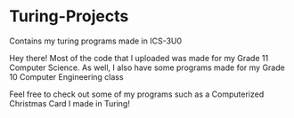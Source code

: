 # Turing-Projects
Contains my turing programs made in ICS-3U0

Hey there! Most of the code that I uploaded was made for my Grade 11 Computer Science.
As well, I also have some programs made for my Grade 10 Computer Engineering class

Feel free to check out some of my programs such as a Computerized Christmas Card I made in Turing!
